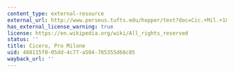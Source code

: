 ```yaml
---
content_type: external-resource
external_url: http://www.perseus.tufts.edu/hopper/text?doc=Cic.+Mil.+1&
has_external_license_warning: true
license: https://en.wikipedia.org/wiki/All_rights_reserved
status: ''
title: Cicero, Pro Milone
uid: 488115f0-05dd-4c77-a504-785355d68c85
wayback_url: ''
---
```

